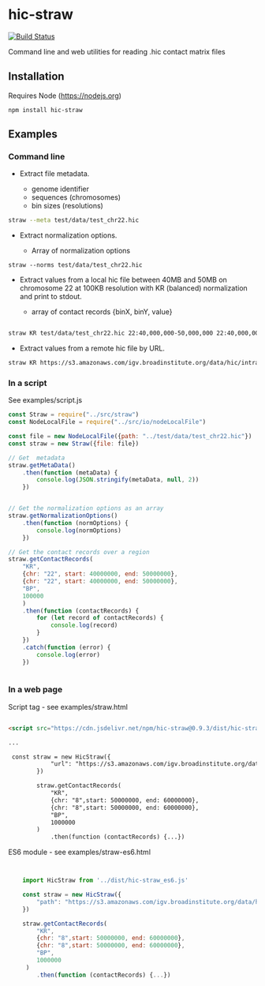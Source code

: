 # hic-straw

[![Build Status](https://travis-ci.org/igvteam/hic-straw.svg?branch=master)](https://travis-ci.org/igvteam/hic-straw)

Command line and web utilities for reading .hic contact matrix files

## Installation

Requires Node (https://nodejs.org)

```
npm install hic-straw
```


## Examples

### Command line

* Extract file metadata.

  * genome identifier
  * sequences (chromosomes)
  * bin sizes (resolutions)

```bash
straw --meta test/data/test_chr22.hic 
```

* Extract normalization options.

  * Array of normalization options

```
straw --norms test/data/test_chr22.hic 

```  

* Extract values from a local hic file between 40MB and 50MB on chromosome 22 at 100KB resolution with KR (balanced) normalization and 
print to stdout.

    * array of contact records {binX, binY, value}

```bash

straw KR test/data/test_chr22.hic 22:40,000,000-50,000,000 22:40,000,000-50,000,000 BP 100,000

```
* Extract values from a remote hic file by URL.

```bash
straw KR https://s3.amazonaws.com/igv.broadinstitute.org/data/hic/intra_nofrag_30.hic 8:48,700,000-48,900,000 8:48700000-48900000 BP 10,000
```

### In a script 

See examples/script.js

```js
const Straw = require("../src/straw")
const NodeLocalFile = require("../src/io/nodeLocalFile")

const file = new NodeLocalFile({path: "../test/data/test_chr22.hic"})
const straw = new Straw({file: file})

// Get  metadata 
straw.getMetaData()
    .then(function (metaData) {
        console.log(JSON.stringify(metaData, null, 2))
    })


// Get the normalization options as an array 
straw.getNormalizationOptions()
    .then(function (normOptions) {
        console.log(normOptions)
    })

// Get the contact records over a region
straw.getContactRecords(
    "KR",
    {chr: "22", start: 40000000, end: 50000000},
    {chr: "22", start: 40000000, end: 50000000},
    "BP",
    100000
    )
    .then(function (contactRecords) {
        for (let record of contactRecords) {
            console.log(record)
        }
    })
    .catch(function (error) {
        console.log(error)
    })
    

```

### In a web page

Script tag - see examples/straw.html

```html

<script src="https://cdn.jsdelivr.net/npm/hic-straw@0.9.3/dist/hic-straw.js"></script>

...

 const straw = new HicStraw({
            "url": "https://s3.amazonaws.com/igv.broadinstitute.org/data/hic/intra_nofrag_30.hic"
        })

        straw.getContactRecords(
            "KR",
            {chr: "8",start: 50000000, end: 60000000},
            {chr: "8",start: 50000000, end: 60000000},
            "BP",
            1000000
        )
            .then(function (contactRecords) {...})

```
      

ES6 module - see examples/straw-es6.html

```js


    import HicStraw from '../dist/hic-straw_es6.js'

    const straw = new HicStraw({
        "path": "https://s3.amazonaws.com/igv.broadinstitute.org/data/hic/intra_nofrag_30.hic"
    })

    straw.getContactRecords(
        "KR",
        {chr: "8",start: 50000000, end: 60000000},
        {chr: "8",start: 50000000, end: 60000000},
        "BP",
        1000000
     )
        .then(function (contactRecords) {...})



```
      

